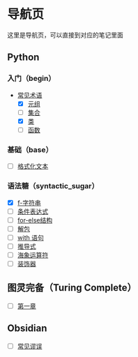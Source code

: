 # 导航页
这里是导航页，可以直接到对应的笔记里面

## Python
### 入门（begin）
- [常见术语](begin/common_terms.md)
  - [x] [元组](tuples.md)
  - [ ] [集合](集合.md)
  - [x] [类](classes.md)
  - [ ] [函数](functions.md)

### 基础（base）
- [ ] [格式化文本](base/string_formatting.md)

### 语法糖（syntactic_sugar）
- [x] [f-字符串](syntactic_sugar/f_strings.md)
- [ ] [条件表达式](syntactic_sugar/条件表达式.md)
- [ ] [for-else结构](syntactic_sugar/for-else结构.md)
- [ ] [解包](syntactic_sugar/解包.md)
- [ ] [with 语句](syntactic_sugar/with-语句.md)
- [ ] [推导式](syntactic_sugar/推导式.md)
- [ ] [海象运算符](syntactic_sugar/海象运算符.md)
- [ ] [装饰器](syntactic_sugar/装饰器.md)

## 图灵完备（Turing Complete）
- [ ] [第一章](turing-complete/ch1-basic-logic-circuits.md)

## Obsidian
- [ ] [常见谬误](obsidian/常见谬误.md)
